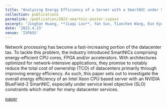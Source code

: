 ```yaml
---
title: "Analyzing Energy Efficiency of a Server with a SmartNIC under SLO Constraints"
collection: publications
permalink: /publication/2023-smartnic-poster-ispass
excerpt: 'Jinghan Huang, **Jiaqi Lou**, Yan Sun, Tianchen Wang, Eun Kyung Lee, Nam Sung Kim. [[paper](https://ieeexplore.ieee.org/abstract/document/10158228)]'
date: '2023.4.23'
venue: 'ISPASS'
---
```


Network processing has become a fast-increasing portion of the datacenter tax. To tackle this problem, the industry introduced SmartNICs comprising energy-efficient CPU cores, FPGA and/or accelerators. With architectures optimized for network-intensive applications, they promise to notably reduce the total cost of ownership (TCO) of datacenters primarily through improving energy efficiency. As such, this paper sets out to investigate the overall energy efficiency of an Intel Xeon CPU based server with an NVIDIA BlueField-2 SmartNIC, especially under service level objective (SLO) constraints which matter for many datacenter services.

[paper](https://ieeexplore.ieee.org/abstract/document/10158228) 
